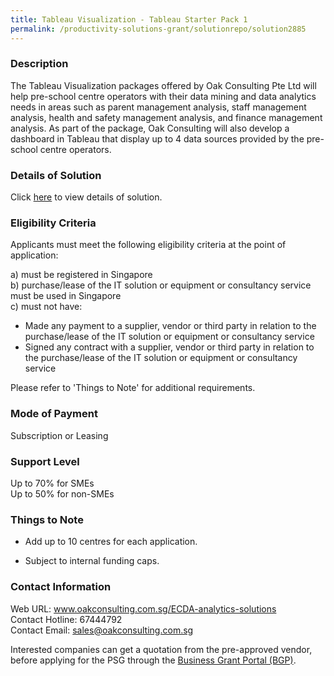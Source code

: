 ```yaml
---
title: Tableau Visualization - Tableau Starter Pack 1
permalink: /productivity-solutions-grant/solutionrepo/solution2885
---
```


### Description

The Tableau Visualization packages offered by Oak Consulting Pte Ltd will help pre-school centre operators with their data mining and data analytics needs in areas such as parent management analysis, staff management analysis, health and safety management analysis, and finance management analysis.  As part of the package, Oak Consulting will also develop a dashboard in Tableau that display up to 4 data sources provided by the pre-school centre operators.

### Details of Solution

Click <a href='https://www.gobusiness.gov.sg/images/psg/Oak_Consulting_20210449_Desensitised_Annex_3_Part_1.pdf' target='_blank' rel='noopener'>here</a> to view details of solution.

### Eligibility Criteria

Applicants must meet the following eligibility criteria at the point of application:

a) must be registered in Singapore <br>
b) purchase/lease of the IT solution or equipment or consultancy service must be used in Singapore <br>
c) must not have:
- Made any payment to a supplier, vendor or third party in relation to the purchase/lease of the IT solution or equipment or consultancy service
- Signed any contract with a supplier, vendor or third party in relation to the purchase/lease of the IT solution or equipment or consultancy service

Please refer to 'Things to Note' for additional requirements.

### Mode of Payment
Subscription or Leasing

### Support Level
Up to 70% for SMEs <br>
Up to 50% for non-SMEs

### Things to Note
 - Add up to 10 centres for each application.

- Subject to internal funding caps.

### Contact Information
Web URL: www.oakconsulting.com.sg/ECDA-analytics-solutions <br>Contact Hotline: 67444792 <br>Contact Email: sales@oakconsulting.com.sg <br>

Interested companies can get a quotation from the pre-approved vendor, before applying for the PSG through the <a target='_blank' rel='noopener' href='https://www.businessgrants.gov.sg/'>Business Grant Portal (BGP)</a>.
